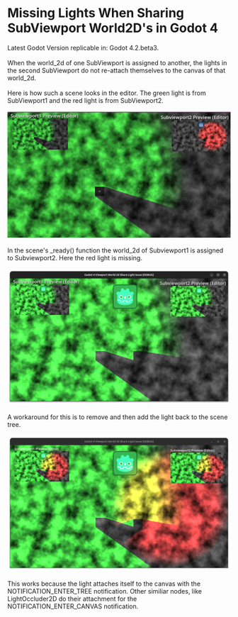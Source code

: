 # Missing Lights When Sharing SubViewport World2D's in Godot 4
Latest Godot Version replicable in: Godot 4.2.beta3.
<br><br>
When the world_2d of one SubViewport is assigned to another, the lights in the second SubViewport do not re-attach themselves to the canvas of that world_2d.
<br><br>
Here is how such a scene looks in the editor.  The green light is from SubViewport1 and the red light is from SubViewport2.
<br><br>
<img src="images/setup_as_seen_in_editor.png"></img>
<br><br>
In the scene's _ready() function the world_2d of Subviewport1 is assigned to Subviewport2.  Here the red light is missing.
<br><br>
<img src="images/issue_result.png"></img>
<br><br>
A workaround for this is to remove and then add the light back to the scene tree.
<br><br>
<img src="images/workaround_result.png"></img>
<br><br>
This works because the light attaches itself to the canvas with the NOTIFICATION_ENTER_TREE notification.  Other similiar nodes, like LightOccluder2D do their attachment for the NOTIFICATION_ENTER_CANVAS notification.

